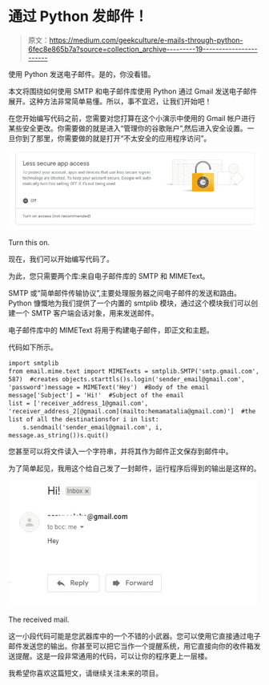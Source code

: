 # 通过 Python 发邮件！

> 原文：<https://medium.com/geekculture/e-mails-through-python-6fec8e865b7a?source=collection_archive---------19----------------------->

使用 Python 发送电子邮件。是的，你没看错。

本文将围绕如何使用 SMTP 和电子邮件库使用 Python 通过 Gmail 发送电子邮件展开。这种方法非常简单易懂。所以，事不宜迟，让我们开始吧！

在您开始编写代码之前，您需要对您打算在这个小演示中使用的 Gmail 帐户进行某些安全更改。你需要做的就是进入“管理你的谷歌账户”,然后进入安全设置。一旦你到了那里，你需要做的就是打开“不太安全的应用程序访问”。

![](img/ef19b38177e6be824ccf57275b89dcb8.png)

Turn this on.

现在，我们可以开始编写代码了。

为此，您只需要两个库:来自电子邮件库的 SMTP 和 MIMEText。

SMTP 或“简单邮件传输协议”,主要处理服务器之间电子邮件的发送和路由。Python 慷慨地为我们提供了一个内置的 smtplib 模块，通过这个模块我们可以创建一个 SMTP 客户端会话对象，用来发送邮件。

电子邮件库中的 MIMEText 将用于构建电子邮件，即正文和主题。

代码如下所示。

```
import smtplib
from email.mime.text import MIMETexts = smtplib.SMTP('smtp.gmail.com', 587)  #creates objects.starttls()s.login('sender_email@gmail.com', 'password')message = MIMEText('Hey')  #Body of the email
message['Subject'] = 'Hi!'  #Subject of the email
list = ['receiver_address_1@gmail.com', 'receiver_address_2[@gmail.com](mailto:hemamatalia@gmail.com)']  #the list of all the destinationsfor i in list:
    s.sendmail('sender_email@gmail.com', i, message.as_string())s.quit()
```

您甚至可以将文件读入一个字符串，并将其作为邮件正文保存到邮件中。

为了简单起见，我用这个给自己发了一封邮件，运行程序后得到的输出是这样的。

![](img/bb8e0d1c5bfa5350584069db6c940141.png)

The received mail.

这一小段代码可能是您武器库中的一个不错的小武器。您可以使用它直接通过电子邮件发送您的输出。你甚至可以把它当作一个提醒系统，用它直接向你的收件箱发送提醒。这是一段非常通用的代码，可以让你的程序更上一层楼。

我希望你喜欢这篇短文，请继续关注未来的项目。